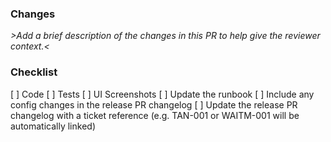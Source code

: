 ### Changes

_&gt;Add a brief description of the changes in this PR to help give the reviewer context.&lt;_

### Checklist

[ ] Code
[ ] Tests
[ ] UI Screenshots
[ ] Update the runbook
[ ] Include any config changes in the release PR changelog
[ ] Update the release PR changelog with a ticket reference (e.g. TAN-001 or WAITM-001 will be automatically linked)
